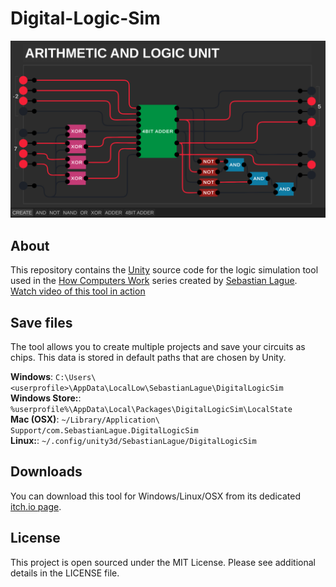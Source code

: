 # Digital-Logic-Sim

![Simulation Screenshot](https://raw.githubusercontent.com/SebLague/Images/master/ALU.png)

## About

This repository contains the [Unity](https://unity.com/) source code for the logic simulation tool used in the [How Computers Work](https://www.youtube.com/playlist?list=PLFt_AvWsXl0dPhqVsKt1Ni_46ARyiCGSq) series created by [Sebastian Lague](https://www.youtube.com/c/SebastianLague).
[Watch video of this tool in action](https://www.youtube.com/watch?v=QZwneRb-zqA)


## Save files
The tool allows you to create multiple projects and save your circuits as chips.
This data is stored in default paths that are chosen by Unity.

**Windows**: `C:\Users\<userprofile>\AppData\LocalLow\SebastianLague\DigitalLogicSim`  
**Windows Store:**: `%userprofile%\AppData\Local\Packages\DigitalLogicSim\LocalState`  
**Mac (OSX)**: `~/Library/Application\ Support/com.SebastianLague.DigitalLogicSim`  
**Linux:**: `~/.config/unity3d/SebastianLague/DigitalLogicSim`  


## Downloads

You can download this tool for Windows/Linux/OSX from its dedicated [itch.io page](https://sebastian.itch.io/digital-logic-sim).


## License

This project is open sourced under the MIT License. Please see additional details
in the LICENSE file.
